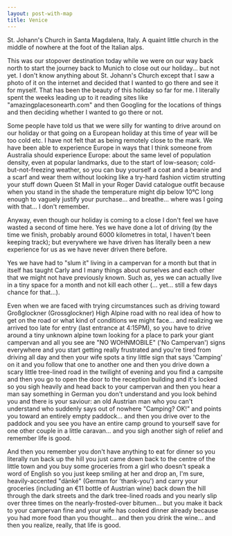 ```yaml
---
layout: post-with-map
title: Venice
---
```


<p class="intro"><span class="dropcap">S</span>t. Johann's Church in Santa Magdalena, Italy. A quaint little church in the middle of nowhere at the foot of the Italian alps.</p>

This was our stopover destination today while we were on our way back north to start the journey back to Munich to close out our holiday... but not yet. I don't know anything about St. Johann's Church except that I saw a photo of it on the internet and decided that I wanted to go there and see it for myself. That has been the beauty of this holiday so far for me. I literally spent the weeks leading up to it reading sites like "amazingplacesonearth.com" and then Googling for the locations of things and then deciding whether I wanted to go there or not.

Some people have told us that we were silly for wanting to drive around on our holiday or that going on a European holiday at this time of year will be too cold etc. I have not felt that as being remotely close to the mark. We have been able to experience Europe in ways that I think someone from Australia should experience Europe: about the same level of population density, even at popular landmarks, due to the start of low-season; cold-but-not-freezing weather, so you can buy yourself a coat and a beanie and a scarf and wear them without looking like a try-hard fashion victim strutting your stuff down Queen St Mall in your Roger David catalogue outfit because when you stand in the shade the temperature might dip below 10°C long enough to vaguely justify your purchase... and breathe... where was I going with that... I don't remember.

Anyway, even though our holiday is coming to a close I don't feel we have wasted a second of time here. Yes we have done a lot of driving (by the time we finish, probably around 6000 kilometres in total, I haven't been keeping track); but everywhere we have driven has literally been a new experience for us as we have never driven there before.

Yes we have had to "slum it" living in a campervan for a month but that in itself has taught Carly and I many things about ourselves and each other that we might not have previously known. Such as, yes we can actually live in a tiny space for a month and not kill each other (... yet... still a few days chance for that...).

Even when we are faced with trying circumstances such as driving toward Großglockner (Grossglockner) High Alpine road with no real idea of how to get on the road or what kind of conditions we might face... and realizing we arrived too late for entry (last entrance at 4:15PM), so you have to drive around a tiny unknown alpine town looking for a place to park your giant campervan and all you see are "NO WOHNMOBILE" ('No Campervan') signs everywhere and you start getting really frustrated and you're tired from driving all day and then your wife spots a tiny little sign that says 'Camping' on it and you follow that one to another one and then you drive down a scary little tree-lined road in the twilight of evening and you find a campsite and then you go to open the door to the reception building and it's locked so you sigh heavily and head back to your campervan and then you hear a man say something in German you don't understand and you look behind you and there is your saviour: an old Austrian man who you can't understand who suddenly says out of nowhere "Camping? OK!" and points you toward an entirely empty paddock... and then you drive over to the paddock and you see you have an entire camp ground to yourself save for one other couple in a little caravan... and you sigh another sigh of relief and remember life is good.

And then you remember you don't have anything to eat for dinner so you literally run back up the hill you just came down back to the centre of the little town and you buy some groceries from a girl who doesn't speak a word of English so you just keep smiling at her and drop an, I'm sure, heavily-accented "dànké" (German for 'thank-you') and carry your groceries (including an €11 bottle of Austrian wine) back down the hill through the dark streets and the dark tree-lined roads and you nearly slip over three times on the nearly-frosted-over bitumen... but you make it back to your campervan fine and your wife has cooked dinner already because you had more food than you thought... and then you drink the wine... and then you realize, really, that life is good.


